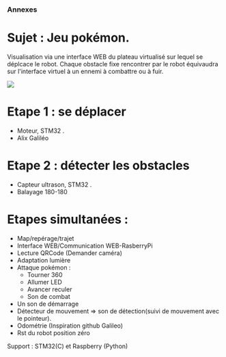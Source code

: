 ### Annexes

# Sujet : Jeu pokémon. 
  Visualisation via une interface WEB  du plateau virtualisé sur lequel se déplcace le robot. Chaque obstacle fixe rencontrer par le robot équivaudra sur l'interface virtuel à un ennemi à combattre ou à fuir. 

![](DiagramRobotPTC.png)

# Etape 1 : se déplacer
  -	Moteur, STM32 .
  - Alix Galiléo
# Etape 2 : détecter les obstacles
  - Capteur ultrason, STM32 .
  - Balayage 180-180

# Etapes simultanées :
-	Map/repérage/trajet
-	Interface WEB/Communication WEB-RasberryPi	
-	Lecture QRCode (Demander caméra)
-	Adaptation lumière
-	Attaque pokémon : 
    - Tourner 360
    - Allumer LED
    - Avancer reculer
    - Son de combat
-	Un son de démarrage
-	Détecteur de mouvement => son de détection(suivi de mouvement avec le pointeur).
-	Odométrie (Inspiration github Galileo)
-	Rst du robot position zéro

Support : STM32(C) et Raspberry (Python)
